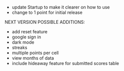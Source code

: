 - update Startup to make it clearer on how to use
- change to 1 point for initial release

NEXT VERSION POSSIBLE ADDITIONS:
- add reset feature
- google sign in
- dark mode
- streaks
- multiple points per cell
- view months of data
- include hideaway feature for submitted scores table